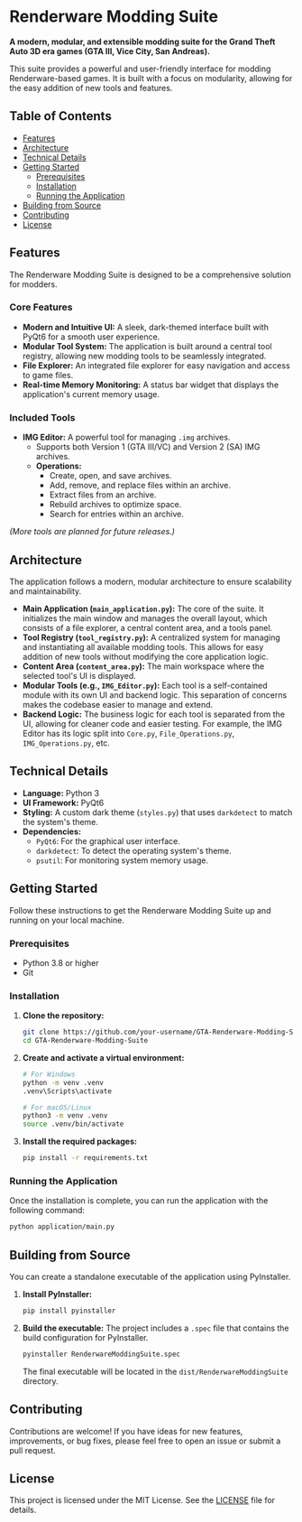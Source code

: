 
# Renderware Modding Suite

**A modern, modular, and extensible modding suite for the Grand Theft Auto 3D era games (GTA III, Vice City, San Andreas).**

This suite provides a powerful and user-friendly interface for modding Renderware-based games. It is built with a focus on modularity, allowing for the easy addition of new tools and features.

## Table of Contents

- [Features](#features)
- [Architecture](#architecture)
- [Technical Details](#technical-details)
- [Getting Started](#getting-started)
  - [Prerequisites](#prerequisites)
  - [Installation](#installation)
  - [Running the Application](#running-the-application)
- [Building from Source](#building-from-source)
- [Contributing](#contributing)
- [License](#license)

## Features

The Renderware Modding Suite is designed to be a comprehensive solution for modders.

### Core Features

- **Modern and Intuitive UI:** A sleek, dark-themed interface built with PyQt6 for a smooth user experience.
- **Modular Tool System:** The application is built around a central tool registry, allowing new modding tools to be seamlessly integrated.
- **File Explorer:** An integrated file explorer for easy navigation and access to game files.
- **Real-time Memory Monitoring:** A status bar widget that displays the application's current memory usage.

### Included Tools

- **IMG Editor:** A powerful tool for managing `.img` archives.
  - Supports both Version 1 (GTA III/VC) and Version 2 (SA) IMG archives.
  - **Operations:**
    - Create, open, and save archives.
    - Add, remove, and replace files within an archive.
    - Extract files from an archive.
    - Rebuild archives to optimize space.
    - Search for entries within an archive.

*(More tools are planned for future releases.)*

## Architecture

The application follows a modern, modular architecture to ensure scalability and maintainability.

- **Main Application (`main_application.py`):** The core of the suite. It initializes the main window and manages the overall layout, which consists of a file explorer, a central content area, and a tools panel.
- **Tool Registry (`tool_registry.py`):** A centralized system for managing and instantiating all available modding tools. This allows for easy addition of new tools without modifying the core application logic.
- **Content Area (`content_area.py`):** The main workspace where the selected tool's UI is displayed.
- **Modular Tools (e.g., `IMG_Editor.py`):** Each tool is a self-contained module with its own UI and backend logic. This separation of concerns makes the codebase easier to manage and extend.
- **Backend Logic:** The business logic for each tool is separated from the UI, allowing for cleaner code and easier testing. For example, the IMG Editor has its logic split into `Core.py`, `File_Operations.py`, `IMG_Operations.py`, etc.

## Technical Details

- **Language:** Python 3
- **UI Framework:** PyQt6
- **Styling:** A custom dark theme (`styles.py`) that uses `darkdetect` to match the system's theme.
- **Dependencies:**
  - `PyQt6`: For the graphical user interface.
  - `darkdetect`: To detect the operating system's theme.
  - `psutil`: For monitoring system memory usage.

## Getting Started

Follow these instructions to get the Renderware Modding Suite up and running on your local machine.

### Prerequisites

- Python 3.8 or higher
- Git

### Installation

1.  **Clone the repository:**
    ```sh
    git clone https://github.com/your-username/GTA-Renderware-Modding-Suite.git
    cd GTA-Renderware-Modding-Suite
    ```

2.  **Create and activate a virtual environment:**
    ```sh
    # For Windows
    python -m venv .venv
    .venv\Scripts\activate

    # For macOS/Linux
    python3 -m venv .venv
    source .venv/bin/activate
    ```

3.  **Install the required packages:**
    ```sh
    pip install -r requirements.txt
    ```

### Running the Application

Once the installation is complete, you can run the application with the following command:

```sh
python application/main.py
```

## Building from Source

You can create a standalone executable of the application using PyInstaller.

1.  **Install PyInstaller:**
    ```sh
    pip install pyinstaller
    ```

2.  **Build the executable:**
    The project includes a `.spec` file that contains the build configuration for PyInstaller.

    ```sh
    pyinstaller RenderwareModdingSuite.spec
    ```

    The final executable will be located in the `dist/RenderwareModdingSuite` directory.

## Contributing

Contributions are welcome! If you have ideas for new features, improvements, or bug fixes, please feel free to open an issue or submit a pull request.

## License

This project is licensed under the MIT License. See the [LICENSE](LICENSE) file for details.
